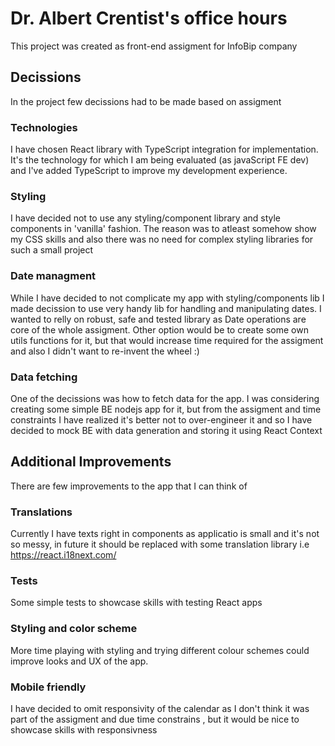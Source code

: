# Dr. Albert Crentist's office hours

This project was created as front-end assigment for InfoBip company

## Decissions

In the project few decissions had to be made based on assigment

### Technologies

I have chosen React library with TypeScript integration for implementation. It's the
technology for which I am being evaluated (as javaScript FE dev) and I've added
TypeScript to improve my development experience.

### Styling

I have decided not to use any styling/component library and style components in 'vanilla' fashion. The reason was to atleast
somehow show my CSS skills and also there was no need for complex styling libraries for such a small project

### Date managment

While I have decided to not complicate my app with styling/components lib I made decission to use very handy lib for
handling and manipulating dates. I wanted to relly on robust, safe and tested library as Date operations are
core of the whole assigment. Other option would be to create some own utils functions for it, but that would
increase time required for the assigment and also I didn't want to re-invent the wheel :)

### Data fetching

One of the decissions was how to fetch data for the app. I was considering creating some simple BE nodejs app for it, but
from the assigment and time constraints I have realized it's better not to over-engineer it and so I have decided to mock
BE with data generation and storing it using React Context

## Additional Improvements

There are few improvements to the app that I can think of

### Translations

Currently I have texts right in components as applicatio is small and it's not so messy, in future it should be
replaced with some translation library i.e https://react.i18next.com/

### Tests

Some simple tests to showcase skills with testing React apps

### Styling and color scheme

More time playing with styling and trying different colour schemes could improve looks and UX of the app.

### Mobile friendly

I have decided to omit responsivity of the calendar as I don't think it was part of the assigment and due time constrains ,
but it would be nice to showcase skills with responsivness
